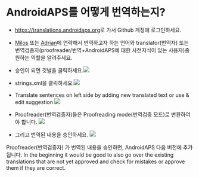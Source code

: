 # AndroidAPS를 어떻게 번역하는지?

* <https://translations.androidaps.org>로 가서 Github 계정에 로그인하세요.

* [Milos](https://gitter.im/MilosKozak) 또는 [Adrian](https://gitter.im/AdrianLxM)에 연락해서 번역하고자 하는 언어와 translator(번역자) 또는 번역검증자(proofreader/번역+AndroidAPS에 대한 사전지식이 있는 사용자)중 원하는 역할을 알려주세요.

* 승인이 되면 깃발을 클릭하세요.![](../images/translation-flags.png)

* strings.xml을 클릭하세요.![](../images/translations-click-strings.png)

* Translate sentences on left side by adding new translated text or use & edit suggestion ![](../images/translations-translate.png)

* Proofreader(번역검증자)들은 Proofreading mode(번역검증 모드)로 변환하여야 합니다. ![](../images/translations-proofreading-mode.png)

* 그리고 번역된 내용을 승인하세요. ![](../images/translations-proofreading.png)

Proofreader(번역검증자) 가 번역된 내용을 승인하면, AndroidAPS 다음 버전에 추가됩니다. In the beginning it would be good to also go over the existing translations that are not yet approved and check for mistakes or approve them if they are correct.